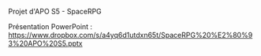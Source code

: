 Projet d'APO S5 - SpaceRPG



Présentation PowerPoint : https://www.dropbox.com/s/a4yq6d1utdxn65t/SpaceRPG%20%E2%80%93%20APO%20S5.pptx
